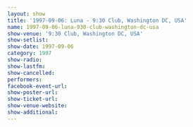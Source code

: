 ```yaml
---
layout: show
title: '1997-09-06: Luna - 9:30 Club, Washington DC, USA'
name: 1997-09-06-luna-930-club-washington-dc-usa
show-venue: '9:30 Club, Washington DC, USA'
show-setlist: 
show-date: 1997-09-06
category: 1997
show-radio: 
show-lastfm: 
show-cancelled: 
performers: 
facebook-event-url: 
show-poster-url: 
show-ticket-url: 
show-venue-website: 
show-additional: 
---
```


